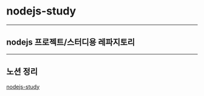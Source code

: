 # nodejs-study

---

## nodejs 프로젝트/스터디용 레파지토리

---

## 노션 정리

[nodejs-study](https://mookiemookiekun.notion.site/nodejs-study-f977673b63ee4f34b7cfb05bd6944af5)
